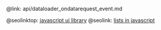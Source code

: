 @link: api/dataloader_ondatarequest_event.md

@seolinktop: [javascript ui library](https://webix.com)
@seolink: [lists in javascript](https://webix.com/widget/list/)